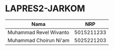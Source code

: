 # LAPRES2-JARKOM

|Nama |NRP|
|-----|---|
|Muhammad Revel Wivanto|5015211233|
|Muhammad Choirun Ni'am|5025221203|

